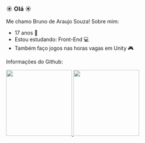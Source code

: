###  ☀ Olá ☀
Me chamo Bruno de Araujo Souza! 
Sobre mim: 
- 17 anos 📅
- Estou estudando: Front-End 💻
- Também faço jogos nas horas vagas em Unity 🎮

Informações do Github: </br>
<div>
<a href="github.com/AnsiredDS"> 
<img height="180cm" src="https://github-readme-stats.vercel.app/api?username=AnsiredDS&theme=dracula&show_icons=true&layout=compact">
<img height="180cm" src="https://github-readme-stats.vercel.app/api/top-langs/?username=ansiredds&hide=c%2B%2B,objective-c%2B%2B,shaderlab,hlsl,cmake&theme=dracula&layout=compact">
</div>
